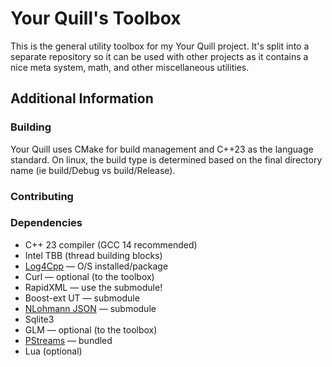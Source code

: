 # Your Quill's Toolbox

This is the general utility toolbox for my Your Quill project.  It's split into a separate repository so it can be used with other projects as it contains a nice meta system, math, and other miscellaneous utilities.

## Additional Information

### Building

Your Quill uses CMake for build management and C++23 as the language standard.  On linux, the build type is determined based on the final directory name (ie build/Debug vs build/Release).  

### Contributing

### Dependencies

* C++ 23 compiler (GCC 14 recommended)
* Intel TBB (thread building blocks)
* [Log4Cpp](https://log4cpp.sourceforge.net/) &mdash; O/S installed/package
* Curl &mdash; optional (to the toolbox)
* RapidXML &mdash; use the submodule!
* Boost-ext UT &mdash; submodule
* [NLohmann JSON](https://github.com/nlohmann/json) &mdash; submodule
* Sqlite3
* GLM &mdash; optional (to the toolbox)
* [PStreams](https://pstreams.sourceforge.net/) &mdash; bundled 
* Lua (optional)


